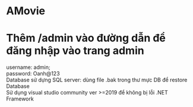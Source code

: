 # AMovie
# Thêm /admin vào đường dẫn để đăng nhập vào trang admin
username: admin; 
</br> password: Oanh@123
</br> Database sử dựng SQL server: dùng file .bak trong thư mực DB để restore Database
</br> Sử dụng visual studio community ver >=2019 để không bị lỗi .NET Framework
